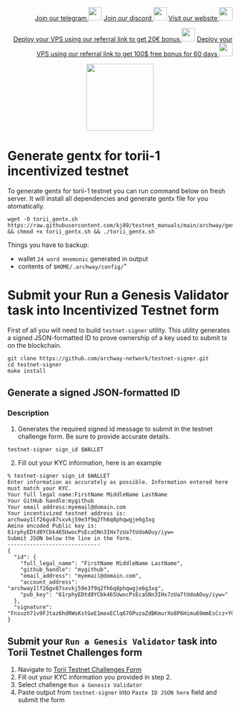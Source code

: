 <p style="font-size:14px" align="right">
<a href="https://t.me/kjnotes" target="_blank">Join our telegram <img src="https://user-images.githubusercontent.com/50621007/183283867-56b4d69f-bc6e-4939-b00a-72aa019d1aea.png" width="30"/></a>
<a href="https://discord.gg/fRVzvPBh" target="_blank">Join our discord <img src="https://user-images.githubusercontent.com/50621007/176236430-53b0f4de-41ff-41f7-92a1-4233890a90c8.png" width="30"/></a>
<a href="https://kjnodes.com/" target="_blank">Visit our website <img src="https://user-images.githubusercontent.com/50621007/168689709-7e537ca6-b6b8-4adc-9bd0-186ea4ea4aed.png" width="30"/></a>
</p>

<p style="font-size:14px" align="right">
<a href="https://hetzner.cloud/?ref=y8pQKS2nNy7i" target="_blank">Deploy your VPS using our referral link to get 20€ bonus <img src="https://user-images.githubusercontent.com/50621007/174612278-11716b2a-d662-487e-8085-3686278dd869.png" width="30"/></a>
<a href="https://m.do.co/c/17b61545ca3a" target="_blank">Deploy your VPS using our referral link to get 100$ free bonus for 60 days <img src="https://user-images.githubusercontent.com/50621007/183284313-adf81164-6db4-4284-9ea0-bcb841936350.png" width="30"/></a>
</p>

<p align="center">
  <img width="150" height="auto" src="https://user-images.githubusercontent.com/50621007/164164767-0a9590e5-b018-44de-8a3e-4ebdd905dfbc.png">
</p>

# Generate gentx for torii-1 incentivized testnet
To generate gentx for torii-1 testnet you can run command below on fresh server. It will install all dependencies and generate gentx file for you atomatically.
```
wget -O torii_gentx.sh https://raw.githubusercontent.com/kj89/testnet_manuals/main/archway/gentx/torii_gentx.sh && chmod +x torii_gentx.sh && ./torii_gentx.sh
```

Things you have to backup:
- wallet `24 word mnemonic` generated in output
- contents of `$HOME/.archway/config/`"

# Submit your Run a Genesis Validator task into Incentivized Testnet form
First of all you will need to build `testnet-signer` utility. This utility generates a signed JSON-formatted ID to prove ownership of a key used to submit tx on the blockchain.
```
git clone https://github.com/archway-network/testnet-signer.git
cd testnet-signer
make install
```

## Generate a signed JSON-formatted ID

### Description
1. Generates the required signed id message to submit in the testnet challenge form. Be sure to provide accurate details.
```
testnet-signer sign_id $WALLET
```

2. Fill out your KYC information, here is an example
```shell
% testnet-signer sign_id $WALLET
Enter information as accurately as possible. Information entered here must match your KYC.
Your full legal name:FirstName MiddleName LastName
Your GitHub handle:mygithub
Your email address:myemail@domain.com
Your incentivized testnet address is:  archway1lf26gv87sxvkj59e3f9q2fh6q8phqwgje6g3xg
Amino encoded Public key is: 61rphyEDtd8YCbk465UwocPsEcaSNn3IHx7zUa7tUdoAOuy/iyw=
Submit JSON below the line in the form.
-----------------------------
{
  "id": {
    "full_legal_name": "FirstName MiddleName LastName",
    "github_handle": "mygithub",
    "email_address": "myemail@domain.com",
    "account_address": "archway1lf26gv87sxvkj59e3f9q2fh6q8phqwgje6g3xg",
    "pub_key": "61rphyEDtd8YCbk465UwocPsEcaSNn3IHx7zUa7tUdoAOuy/iyw="
  },
  "signature": "Fnsuzh71v9FJtaz6hdRWsKstGeE1mexEClq67OPuzaZdBKmurXo8P6Himu69mmEsCcz+YGtQV/204XSX0lmnMQ=="
}
```

## Submit your `Run a Genesis Validator` task into Torii Testnet Challenges form
1. Navigate to [Torii Testnet Challenges Form](https://docs.google.com/forms/d/e/1FAIpQLScAWscjXibUoBoyua7GLSUFIfhhWGRoRAgLHsSfQHejPyMSgQ/viewform)
2. Fill out your KYC information you provided in step 2.
3. Select challenge `Run a Genesis Validator`
4. Paste output from `testnet-signer` into `Paste ID JSON here` field and submit the form
